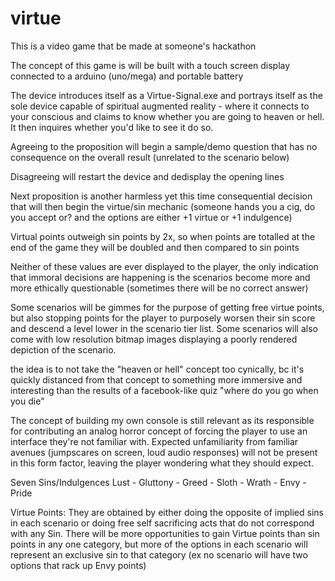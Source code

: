 # virtue
This is a video game that be made at someone's hackathon

The concept of this game is will be built with a touch screen display connected to a arduino (uno/mega) and portable battery

The device introduces itself as a Virtue-Signal.exe and portrays itself as the sole device capable of spiritual augmented reality - where it connects to your conscious and claims to know whether you are going to heaven or hell. It then inquires whether you'd like to see it do so. 

Agreeing to the proposition will begin a sample/demo question that has no consequence on the overall result (unrelated to the scenario below)

Disagreeing will restart the device and dedisplay the opening lines

Next proposition is another harmless yet this time consequential decision that will then begin the virtue/sin mechanic
(someone hands you a cig, do you accept or? and the options are either +1 virtue or +1 indulgence)

Virtual points outweigh sin points by 2x, so when points are totalled at the end of the game they will be doubled and then compared to sin points

Neither of these values are ever displayed to the player, the only indication that immoral decisions are happening is the scenarios become more and more ethically questionable (sometimes there will be no correct answer)

Some scenarios will be gimmes for the purpose of getting free virtue points, but also stopping points for the player to purposely worsen their sin score and descend a level lower in the scenario tier list. Some scenarios will also come with low resolution bitmap images displaying a poorly rendered depiction of the scenario. 

the idea is to not take the "heaven or hell" concept too cynically, bc it's quickly distanced from that concept to something more immersive and interesting than the results of a facebook-like quiz "where do you go when you die" 

The concept of building my own console is still relevant as its responsible for contributing an analog horror concept of forcing the player to use an interface they're not familiar with. Expected unfamiliarity from familiar avenues (jumpscares on screen, loud audio responses) will not be present in this form factor, leaving the player wondering what they should expect. 

Seven Sins/Indulgences
Lust - Gluttony - Greed - Sloth - Wrath - Envy - Pride

Virtue Points: They are obtained by either doing the opposite of implied sins in each scenario or doing free self sacrificing acts that do not correspond with any Sin. There will be more opportunities to gain Virtue points than sin points in any one category, but more of the options in each scenario will represent an exclusive sin to that category (ex no scenario will have two options that rack up Envy points)
